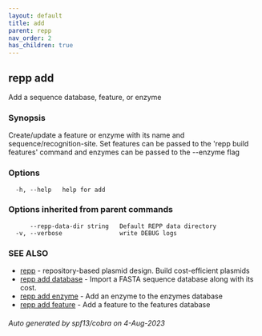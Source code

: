 ```yaml
---
layout: default
title: add
parent: repp
nav_order: 2
has_children: true
---
```

## repp add

Add a sequence database, feature, or enzyme

### Synopsis

Create/update a feature or enzyme with its name and sequence/recognition-site.
Set features can be passed to the 'repp build features' command and enzymes can
be passed to the --enzyme flag

### Options

```
  -h, --help   help for add
```

### Options inherited from parent commands

```
      --repp-data-dir string   Default REPP data directory
  -v, --verbose                write DEBUG logs
```

### SEE ALSO

* [repp](repp)	 - repository-based plasmid design. Build cost-efficient plasmids
* [repp add database](repp_add_database)	 - Import a FASTA sequence database along with its cost.
* [repp add enzyme](repp_add_enzyme)	 - Add an enzyme to the enzymes database
* [repp add feature](repp_add_feature)	 - Add a feature to the features database

###### Auto generated by spf13/cobra on 4-Aug-2023
